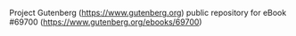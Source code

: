 Project Gutenberg (https://www.gutenberg.org) public repository for
eBook #69700 (https://www.gutenberg.org/ebooks/69700)
